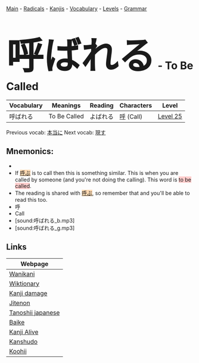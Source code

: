 <style> bigfont {font-size: 100px}</style>
[Main](../README.md) -
[Radicals](../radicals.md) -
[Kanjis](../kanjis.md) -
[Vocabulary](../vocabulary.md) -
[Levels](../levels.md) -
[Grammar](../grammar.md)
# <bigfont> 呼ばれる</bigfont> - To Be Called 

| Vocabulary | Meanings | Reading | Characters | Level |
| --- | --- | --- | --- | --- |
| 呼ばれる | To Be Called | よばれる |  [呼](../kanjis/呼.md) (Call) | [Level 25](../levels/wk_level25.md) |

Previous vocab: [本当に](本当に.md) Next vocab: [現す](現す.md) 

## Mnemonics:

* 
* If <span style="background-color:#fed8b1"> [呼ぶ](https://jisho.org/search/呼ぶ)</span> is to call then this is something similar. This is when you are called by someone (and you're not doing the calling). This word is <span style="background-color:#ffcccb"> to be called</span>.
* The reading is shared with <span style="background-color:#fed8b1"> [呼ぶ](https://jisho.org/search/呼ぶ)</span>, so remember that and you'll be able to read this too.
* 呼
* Call
* [sound:呼ばれる_b.mp3]
* [sound:呼ばれる_g.mp3]


## Links 

| Webpage |
| --- |
| [Wanikani          ](https://www.wanikani.com/kanji/呼ばれる) |
| [Wiktionary        ](https://en.wiktionary.org/wiki/呼ばれる) |
| [Kanji damage      ](http://www.kanjidamage.com/kanji/search?utf8=✓&q=呼ばれる) |
| [Jitenon           ](https://jitenon.com/kanji/呼ばれる) |
| [Tanoshii japanese ](https://www.tanoshiijapanese.com/dictionary/kanji.cfm?k=呼ばれる) |
| [Baike             ](https://baike.baidu.com/item/呼ばれる) |
| [Kanji Alive       ](https://app.kanjialive.com/呼ばれる) |
| [Kanshudo          ](https://www.kanshudo.com/searchmn?q=呼ばれる) |
| [Koohii            ](https://kanji.koohii.com/study/kanji/呼ばれる) |
